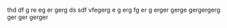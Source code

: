 thd df  g re  eg er gerg  ds sdf   vfegerg e g erg fg er 
g erger  gerge
 gergergerg 
 ger ger gerger 
